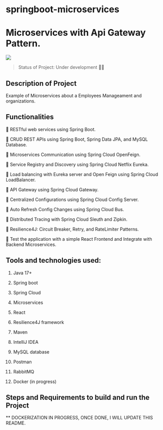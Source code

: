 # springboot-microservices

# Microservices with Api Gateway Pattern.

<p align"center">
  <img src="https://snipboard.io/EOIfUH.jpg"/>
</p>

> Status of Project: Under development :wrench::hammer:

## Description of Project

Example of Microservices about a Employees Manageament and organizations. 

## Functionalities

:bell: RESTful web services using Spring Boot.

:bell: CRUD REST APIs using Spring Boot, Spring Data JPA, and MySQL Database. 

:bell: Microservices Communication using Spring Cloud OpenFeign.

:bell: Service Registry and Discovery using Spring Cloud Netflix Eureka.

:bell: Load balancing with Eureka server and Open Feign using Spring Cloud LoadBalancer.

:bell: API Gateway using Spring Cloud Gateway.

:bell: Centralized Configurations using Spring Cloud Config Server.

:bell: Auto Refresh Config Changes using Spring Cloud Bus.

:bell: Distributed Tracing with Spring Cloud Sleuth and Zipkin.

:bell: Resilience4J: Circuit Breaker, Retry, and RateLimiter Patterns.

:bell: Test the application with a simple React Frontend and Integrate with Backend Microservices.


## Tools and technologies used:
  1. Java 17+

  2. Spring boot

  3. Spring Cloud

  4. Microservices

  5. React

  6. Resilience4J framework

  7. Maven

  8. IntelliJ IDEA

  9. MySQL database

  10. Postman

  11. RabbitMQ

  12. Docker (in progress)

## Steps and Requirements to build and run the Project

** DOCKERIZATION IN PROGRESS, ONCE DONE, I WILL UPDATE THIS README. 

